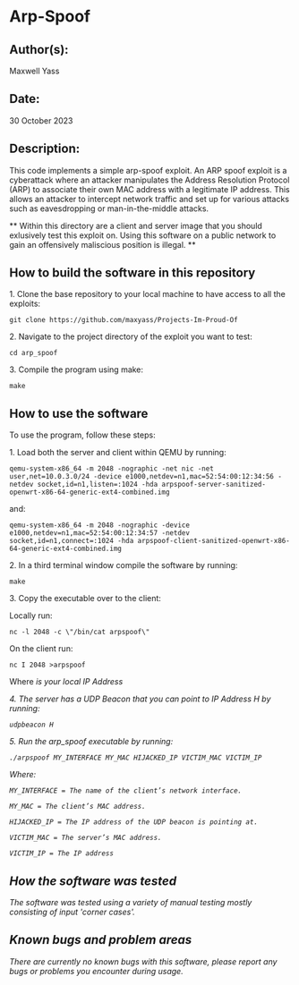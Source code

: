 # Arp-Spoof

## Author(s):

Maxwell Yass

## Date:

30 October 2023

## Description:

This code implements a simple arp-spoof exploit. An ARP spoof exploit is a cyberattack where an attacker manipulates the Address Resolution Protocol (ARP) to associate their own MAC address with a legitimate IP address. This allows an attacker to intercept network traffic and set up for various attacks such as eavesdropping or man-in-the-middle attacks.

** Within this directory are a client and server image that you should exlusively test this exploit on. Using this software on a public network to gain an offensively maliscious position is illegal. **

## How to build the software in this repository

1\. Clone the base repository to your local machine to have access to all the exploits:
	
	git clone https://github.com/maxyass/Projects-Im-Proud-Of

2\. Navigate to the project directory of the exploit you want to test:
	
	cd arp_spoof

3\. Compile the program using make:
	
	make

## How to use the software

To use the program, follow these steps:

1\. Load both the server and client within QEMU by running:

	qemu-system-x86_64 -m 2048 -nographic -net nic -net user,net=10.0.3.0/24 -device e1000,netdev=n1,mac=52:54:00:12:34:56 -netdev socket,id=n1,listen=:1024 -hda arpspoof-server-sanitized-openwrt-x86-64-generic-ext4-combined.img
and:

	qemu-system-x86_64 -m 2048 -nographic -device e1000,netdev=n1,mac=52:54:00:12:34:57 -netdev socket,id=n1,connect=:1024 -hda arpspoof-client-sanitized-openwrt-x86-64-generic-ext4-combined.img

2\. In a third terminal window compile the software by running:

	make

3\. Copy the executable over to the client:

Locally run:

	nc -l 2048 -c \"/bin/cat arpspoof\"

On the client run:

	nc I 2048 >arpspoof

Where <I> is your local IP Address

4\. The server has a UDP Beacon that you can point to IP Address H by running:

	udpbeacon H

5\. Run the arp_spoof executable by running:

	./arpspoof MY_INTERFACE MY_MAC HIJACKED_IP VICTIM_MAC VICTIM_IP

Where: 

	MY_INTERFACE = The name of the client’s network interface.

	MY_MAC = The client’s MAC address.

	HIJACKED_IP = The IP address of the UDP beacon is pointing at.

	VICTIM_MAC = The server’s MAC address.

	VICTIM_IP = The IP address 


## How the software was tested

The software was tested using a variety of manual testing mostly consisting of input 'corner cases'. 

## Known bugs and problem areas

There are currently no known bugs with this software, please report any bugs or problems you encounter during usage.
